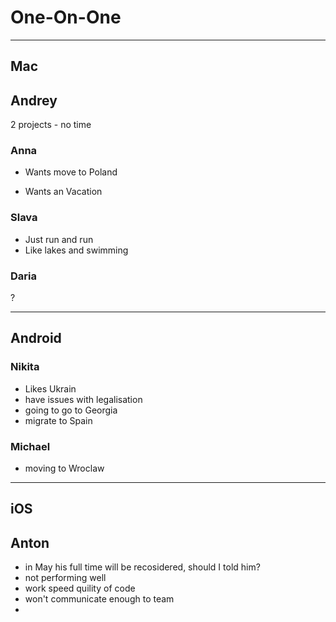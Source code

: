 # One-On-One

-----

## Mac

## Andrey

2 projects - no time

### Anna

* Wants move to Poland

* Wants an Vacation


### Slava

* Just run and run
* Like lakes and swimming

### Daria

?

-----

## Android

### Nikita

* Likes Ukrain
* have issues with legalisation
* going to go to Georgia
* migrate to Spain

### Michael

* moving to Wroclaw

-----

## iOS

## Anton

* in May his full time will be recosidered, should I told him?
* not performing well
* work speed quility of code
* won't communicate enough to team
* 
